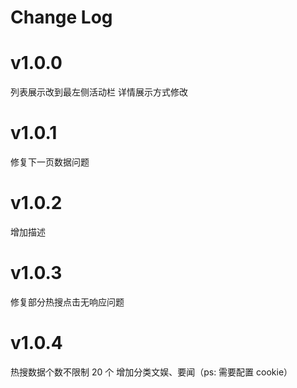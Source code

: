 # Change Log

# v1.0.0

列表展示改到最左侧活动栏
详情展示方式修改

# v1.0.1

修复下一页数据问题

# v1.0.2

增加描述

# v1.0.3

修复部分热搜点击无响应问题

# v1.0.4

热搜数据个数不限制 20 个
增加分类文娱、要闻（ps: 需要配置 cookie）
